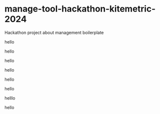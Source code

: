 # manage-tool-hackathon-kitemetric-2024

Hackathon project about management boilerplate

hello

hello

hello

hello

hello

hello

helllo

hello
